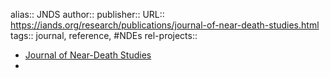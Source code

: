 alias:: JNDS
author::
publisher::
URL:: https://iands.org/research/publications/journal-of-near-death-studies.html
tags:: journal, reference, #NDEs
rel-projects::

- [Journal of Near-Death Studies](https://iands.org/research/publications/journal-of-near-death-studies.html)
-
